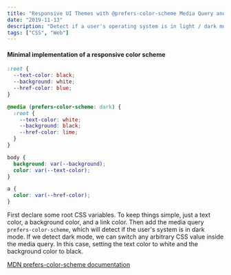 ```yaml
---
title: "Responsive UI Themes with @prefers-color-scheme Media Query and CSS Variables"
date: "2019-11-13"
description: "Detect if a user's operating system is in light / dark mode and present a themed UI without any JavaScript"
tags: ["CSS", "Web"]
---
```


<!-- LOOPED VIDEO / GIF HERE  -->
<!-- INTRO PARAGRAPH TEXT HERE -->

#### Minimal implementation of a responsive color scheme

```css
:root {
  --text-color: black;
  --background: white;
  --href-color: blue;
}

@media (prefers-color-scheme: dark) {
  :root {
    --text-color: white;
    --background: black;
    --href-color: lime;
  }
}

body {
  background: var(--background);
  color: var(--text-color);
}

a {
  color: var(--href-color);
}
```

First declare some root CSS variables. To keep things simple, just a text color, a background color, and a link color. Then add the media query `prefers-color-scheme`, which will detect if the user's system is in dark mode. If we detect dark mode, we can switch any arbitrary CSS value inside the media query. In this case, setting the text color to white and the background color to black.

[MDN prefers-color-scheme documentation](https://developer.mozilla.org/en-US/docs/Web/CSS/@media/prefers-color-scheme)
